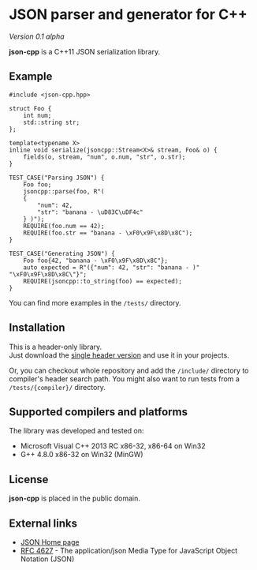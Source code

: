 # JSON parser and generator for C++

*Version 0.1 alpha*

**json-cpp** is a C++11 JSON serialization library.

## Example

    #include <json-cpp.hpp>

    struct Foo {
        int num;
        std::string str;
    };

    template<typename X>
    inline void serialize(jsoncpp::Stream<X>& stream, Foo& o) {
        fields(o, stream, "num", o.num, "str", o.str);
    }

    TEST_CASE("Parsing JSON") {
        Foo foo;
        jsoncpp::parse(foo, R"(
        {
            "num": 42,
            "str": "banana - \uD83C\uDF4c"
        } )");
        REQUIRE(foo.num == 42);
        REQUIRE(foo.str == "banana - \xF0\x9F\x8D\x8C");
    }

    TEST_CASE("Generating JSON") {
        Foo foo{42, "banana - \xF0\x9F\x8D\x8C"};
        auto expected = R"({"num": 42, "str": "banana - )" "\xF0\x9F\x8D\x8C\"}";
        REQUIRE(jsoncpp::to_string(foo) == expected);
    }

You can find more examples in the `/tests/` directory.

## Installation

This is a header-only library.  
Just download the [single header version](/single_header/json-cpp.hpp) and use it in your projects.

Or, you can checkout whole repository and add the `/include/` directory to compiler's header search path.
You might also want to run tests from a `/tests/{compiler}/` directory.

## Supported compilers and platforms

The library was developed and tested on:

* Microsoft Visual C++ 2013 RC x86-32, x86-64 on Win32  
* G++ 4.8.0 x86-32 on Win32 (MinGW)  

## License

**json-cpp** is placed in the public domain.

## External links

* [JSON Home page](http://www.json.org/)
* [RFC 4627](http://www.ietf.org/rfc/rfc4627.txt) - The application/json Media Type for JavaScript Object Notation (JSON)
